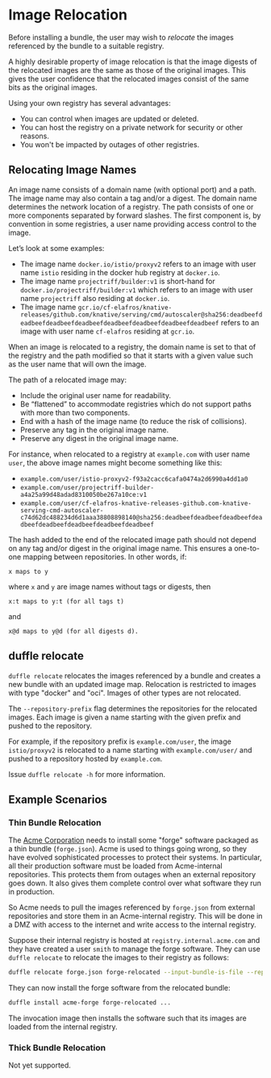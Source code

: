 # Image Relocation

Before installing a bundle, the user may wish to _relocate_ the images referenced by the bundle to a suitable registry.

A highly desirable property of image relocation is that the image digests of the relocated images are the same as those of the original images. This gives the user confidence that the relocated images consist of the same bits as the original images.

Using your own registry has several advantages:
* You can control when images are updated or deleted.
* You can host the registry on a private network for security or other reasons.
* You won't be impacted by outages of other registries.

## Relocating Image Names
An image name consists of a domain name (with optional port) and a path. The image name may also contain a tag and/or a digest. The domain name determines the network location of a registry. The path consists of one or more components separated by forward slashes. The first component is, by convention in some registries, a user name providing access control to the image.

Let’s look at some examples:
* The image name `docker.io/istio/proxyv2` refers to an image with user name `istio` residing in the docker hub registry at `docker.io`.
* The image name `projectriff/builder:v1` is short-hand for `docker.io/projectriff/builder:v1` which refers to an image with user name `projectriff` also residing at `docker.io`.
* The image name `gcr.io/cf-elafros/knative-releases/github.com/knative/serving/cmd/autoscaler@sha256:deadbeefdeadbeefdeadbeefdeadbeefdeadbeefdeadbeefdeadbeefdeadbeef` refers to an image with user name `cf-elafros` residing at `gcr.io`.

When an image is relocated to a registry, the domain name is set to that of the registry and the path modified so that it starts with a given value such as the user name that will own the image.

The path of a relocated image may:
* Include the original user name for readability.
* Be “flattened” to accommodate registries which do not support paths with more than two components.
* End with a hash of the image name (to reduce the risk of collisions).
* Preserve any tag in the original image name.
* Preserve any digest in the original image name.

For instance, when relocated to a registry at `example.com` with user name `user`, the above image names might become something like this:
* `example.com/user/istio-proxyv2-f93a2cacc6cafa0474a2d6990a4dd1a0`
* `example.com/user/projectriff-builder-a4a25a99d48adad8310050be267a10ce:v1`
* `example.com/user/cf-elafros-knative-releases-github.com-knative-serving-cmd-autoscaler-c74d62dc488234d6d1aaa38808898140@sha256:deadbeefdeadbeefdeadbeefdeadbeefdeadbeefdeadbeefdeadbeefdeadbeef`

The hash added to the end of the relocated image path should not depend on any tag and/or digest in
the original image name. This ensures a one-to-one mapping between repositories. In other words, if:

    x maps to y

where `x` and `y` are image names without tags or digests, then

    x:t maps to y:t (for all tags t)

and

    x@d maps to y@d (for all digests d).

## duffle relocate
`duffle relocate` relocates the images referenced by a bundle and creates a new bundle with an updated image map. Relocation is restricted to images with type "docker" and "oci". Images of other types are not relocated.
 
The `--repository-prefix` flag determines the repositories for the relocated images. Each image is given a name starting with the given prefix and pushed to the repository.

For example, if the repository prefix is `example.com/user`, the image `istio/proxyv2` is relocated
to a name starting with `example.com/user/` and pushed to a repository hosted by `example.com`.

Issue `duffle relocate -h` for more information.

## Example Scenarios

### Thin Bundle Relocation

The [Acme Corporation](https://en.wikipedia.org/wiki/Acme_Corporation) needs to install some "forge" software packaged as a thin bundle (`forge.json`).
Acme is used to things going wrong, so they have evolved sophisticated processes to protect their systems.
In particular, all their production software must be loaded from Acme-internal repositories.
This protects them from outages when an external repository goes down.
It also gives them complete control over what software they run in production.

So Acme needs to pull the images referenced by `forge.json` from external repositories and store them in an Acme-internal registry.
This will be done in a DMZ with access to the internet and write access to the internal registry.

Suppose their internal registry is hosted at `registry.internal.acme.com` and they have created a user `smith` to manage the forge software. They can use `duffle relocate` to
relocate the images to their registry as follows:
```bash
duffle relocate forge.json forge-relocated --input-bundle-is-file --repository-prefix=registry.internal.acme.com/smith

```

They can now install the forge software from the relocated bundle:
```bash
duffle install acme-forge forge-relocated ...

```

The invocation image then installs the software such that its images are loaded from the internal registry.

### Thick Bundle Relocation

Not yet supported.
